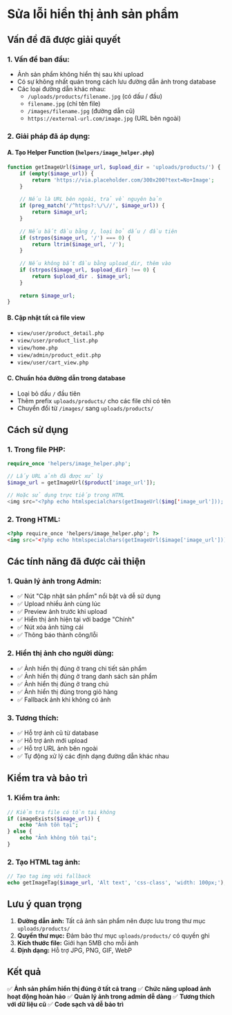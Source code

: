 # Sửa lỗi hiển thị ảnh sản phẩm

## Vấn đề đã được giải quyết

### 1. **Vấn đề ban đầu:**
- Ảnh sản phẩm không hiển thị sau khi upload
- Có sự không nhất quán trong cách lưu đường dẫn ảnh trong database
- Các loại đường dẫn khác nhau:
  - `/uploads/products/filename.jpg` (có dấu / đầu)
  - `filename.jpg` (chỉ tên file)
  - `/images/filename.jpg` (đường dẫn cũ)
  - `https://external-url.com/image.jpg` (URL bên ngoài)

### 2. **Giải pháp đã áp dụng:**

#### A. Tạo Helper Function (`helpers/image_helper.php`)
```php
function getImageUrl($image_url, $upload_dir = 'uploads/products/') {
    if (empty($image_url)) {
        return 'https://via.placeholder.com/300x200?text=No+Image';
    }
    
    // Nếu là URL bên ngoài, trả về nguyên bản
    if (preg_match('/^https?:\/\//', $image_url)) {
        return $image_url;
    }
    
    // Nếu bắt đầu bằng /, loại bỏ dấu / đầu tiên
    if (strpos($image_url, '/') === 0) {
        return ltrim($image_url, '/');
    }
    
    // Nếu không bắt đầu bằng upload_dir, thêm vào
    if (strpos($image_url, $upload_dir) !== 0) {
        return $upload_dir . $image_url;
    }
    
    return $image_url;
}
```

#### B. Cập nhật tất cả file view
- `view/user/product_detail.php`
- `view/user/product_list.php`
- `view/home.php`
- `view/admin/product_edit.php`
- `view/user/cart_view.php`

#### C. Chuẩn hóa đường dẫn trong database
- Loại bỏ dấu `/` đầu tiên
- Thêm prefix `uploads/products/` cho các file chỉ có tên
- Chuyển đổi từ `/images/` sang `uploads/products/`

## Cách sử dụng

### 1. **Trong file PHP:**
```php
require_once 'helpers/image_helper.php';

// Lấy URL ảnh đã được xử lý
$image_url = getImageUrl($product['image_url']);

// Hoặc sử dụng trực tiếp trong HTML
<img src="<?php echo htmlspecialchars(getImageUrl($img['image_url'])); ?>" alt="Product">
```

### 2. **Trong HTML:**
```html
<?php require_once 'helpers/image_helper.php'; ?>
<img src="<?php echo htmlspecialchars(getImageUrl($image['image_url'])); ?>" alt="Product">
```

## Các tính năng đã được cải thiện

### 1. **Quản lý ảnh trong Admin:**
- ✅ Nút "Cập nhật sản phẩm" nổi bật và dễ sử dụng
- ✅ Upload nhiều ảnh cùng lúc
- ✅ Preview ảnh trước khi upload
- ✅ Hiển thị ảnh hiện tại với badge "Chính"
- ✅ Nút xóa ảnh từng cái
- ✅ Thông báo thành công/lỗi

### 2. **Hiển thị ảnh cho người dùng:**
- ✅ Ảnh hiển thị đúng ở trang chi tiết sản phẩm
- ✅ Ảnh hiển thị đúng ở trang danh sách sản phẩm
- ✅ Ảnh hiển thị đúng ở trang chủ
- ✅ Ảnh hiển thị đúng trong giỏ hàng
- ✅ Fallback ảnh khi không có ảnh

### 3. **Tương thích:**
- ✅ Hỗ trợ ảnh cũ từ database
- ✅ Hỗ trợ ảnh mới upload
- ✅ Hỗ trợ URL ảnh bên ngoài
- ✅ Tự động xử lý các định dạng đường dẫn khác nhau

## Kiểm tra và bảo trì

### 1. **Kiểm tra ảnh:**
```php
// Kiểm tra file có tồn tại không
if (imageExists($image_url)) {
    echo "Ảnh tồn tại";
} else {
    echo "Ảnh không tồn tại";
}
```

### 2. **Tạo HTML tag ảnh:**
```php
// Tạo tag img với fallback
echo getImageTag($image_url, 'Alt text', 'css-class', 'width: 100px;');
```

## Lưu ý quan trọng

1. **Đường dẫn ảnh:** Tất cả ảnh sản phẩm nên được lưu trong thư mục `uploads/products/`
2. **Quyền thư mục:** Đảm bảo thư mục `uploads/products/` có quyền ghi
3. **Kích thước file:** Giới hạn 5MB cho mỗi ảnh
4. **Định dạng:** Hỗ trợ JPG, PNG, GIF, WebP

## Kết quả

✅ **Ảnh sản phẩm hiển thị đúng ở tất cả trang**
✅ **Chức năng upload ảnh hoạt động hoàn hảo**
✅ **Quản lý ảnh trong admin dễ dàng**
✅ **Tương thích với dữ liệu cũ**
✅ **Code sạch và dễ bảo trì** 
